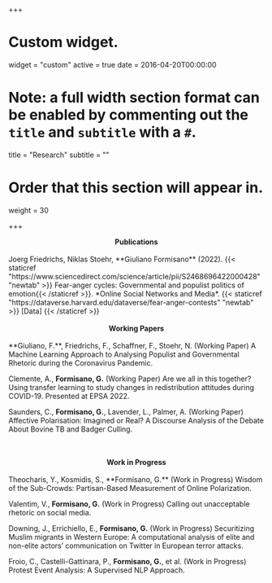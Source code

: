 
+++
# Custom widget.
widget = "custom"
active = true
date = 2016-04-20T00:00:00

# Note: a full width section format can be enabled by commenting out the `title` and `subtitle` with a `#`.
title = "Research"
subtitle = ""

# Order that this section will appear in.
weight = 30

+++

<center> <b> Publications </b> </center> 
<br>
Joerg Friedrichs, Niklas Stoehr, **Giuliano Formisano** (2022). {{< staticref "https://www.sciencedirect.com/science/article/pii/S2468696422000428" "newtab" >}} Fear-anger cycles: Governmental and populist politics of emotion{{< /staticref >}}. *Online Social Networks and Media*. {{< staticref "https://dataverse.harvard.edu/dataverse/fear-anger-contests" "newtab" >}} [Data] {{< /staticref >}}
<br>
<br>

<center> <b> Working Papers </b> </center> 
<br>
**Giuliano, F.**, Friedrichs, F., Schaffner, F., Stoehr, N. (Working Paper) A Machine Learning Approach to Analysing Populist and Governmental Rhetoric during the Coronavirus Pandemic. <br>

Clemente, A., **Formisano, G.** (Working Paper) Are we all in this together? Using transfer learning to study changes in redistribution attitudes during COVID-19. Presented at EPSA 2022. <br>

Saunders, C., **Formisano, G.**, Lavender, L., Palmer, A. (Working Paper) Affective Polarisation: Imagined or Real? A Discourse Analysis of the Debate About Bovine TB and Badger Culling. <br>
<br>
<br>

<center> <b> Work in Progress </b> </center> 
<br>
Theocharis, Y., Kosmidis, S., **Formisano, G.** (Work in Progress) Wisdom of the Sub-Crowds: Partisan-Based Measurement of Online Polarization. <br>

Valentim, V., **Formisano, G.** (Work in Progress) Calling out unacceptable rhetoric on social media. <br>

Downing, J., Errichiello, E., **Formisano, G.** (Work in Progress) Securitizing Muslim migrants in Western Europe: A computational analysis of elite and non-elite actors’ communication on Twitter in European terror attacks. <br>

Froio, C., Castelli-Gattinara, P., **Formisano, G.**, et al. (Work in Progress) Protest Event Analysis: A Supervised NLP Approach.  <br>
<br>
